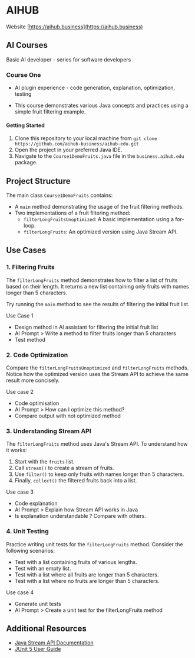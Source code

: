 # AIHUB
Website [https://aihub.business](https://aihub.business)

## AI Courses
Basic AI developer - series for software developers

### Course One
- AI plugin experience - code generation, explanation, optimization, testing

- This course demonstrates various Java concepts and practices using a simple fruit filtering example.

#### Getting Started

1. Clone this repository to your local machine from `git clone https://github.com/aihub-business/aihub-edu.git`
2. Open the project in your preferred Java IDE.
3. Navigate to the `Course1DemoFruits.java` file in the `business.aihub.edu` package.

## Project Structure

The main class `Course1DemoFruits` contains:

- A `main` method demonstrating the usage of the fruit filtering methods.
- Two implementations of a fruit filtering method:
    - `filterLongFruitsUnoptimized`: A basic implementation using a for-loop.
    - `filterLongFruits`: An optimized version using Java Stream API.

## Use Cases

### 1. Filtering Fruits

The `filterLongFruits` method demonstrates how to filter a list of fruits based on their length. It returns a new list containing only fruits with names longer than 5 characters.

Try running the `main` method to see the results of filtering the initial fruit list.

Use Case 1 
- Design method in AI assistant for filtering the initial fruit list
- AI Prompt > Write a method to filter fruits longer than 5 characters
- Test method

### 2. Code Optimization

Compare the `filterLongFruitsUnoptimized` and `filterLongFruits` methods. Notice how the optimized version uses the Stream API to achieve the same result more concisely.

Use case 2
- Code optimisation
- AI Prompt > How can I optimize this method?
- Compare output with not optimized method


### 3. Understanding Stream API

The `filterLongFruits` method uses Java's Stream API. To understand how it works:

1. Start with the `fruits` list.
2. Call `stream()` to create a stream of fruits.
3. Use `filter()` to keep only fruits with names longer than 5 characters.
4. Finally, `collect()` the filtered fruits back into a list.

Use case 3
- Code explanation
- AI Prompt > Explain how Stream API works in Java
- Is explanation understandable ? Compare with others.

### 4. Unit Testing

Practice writing unit tests for the `filterLongFruits` method. Consider the following scenarios:

- Test with a list containing fruits of various lengths.
- Test with an empty list.
- Test with a list where all fruits are longer than 5 characters.
- Test with a list where no fruits are longer than 5 characters.

Use case 4
- Generate unit tests
- AI Prompt > Create a unit test for the filterLongFruits method


## Additional Resources

- [Java Stream API Documentation](https://docs.oracle.com/javase/8/docs/api/java/util/stream/Stream.html)
- [JUnit 5 User Guide](https://junit.org/junit5/docs/current/user-guide/)
